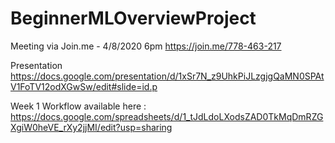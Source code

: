 # BeginnerMLOverviewProject

Meeting via Join.me - 4/8/2020 6pm
https://join.me/778-463-217

Presentation
https://docs.google.com/presentation/d/1xSr7N_z9UhkPiJLzgjgQaMN0SPAtV1FoTV12odXGwSw/edit#slide=id.p

Week 1 Workflow available here : 
https://docs.google.com/spreadsheets/d/1_tJdLdoLXodsZAD0TkMqDmRZGXgiW0heVE_rXy2jjMI/edit?usp=sharing
